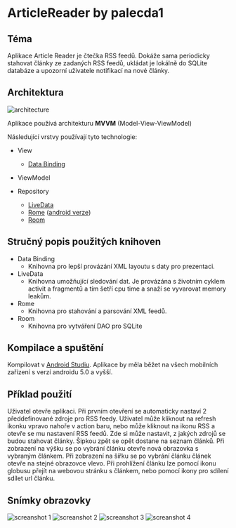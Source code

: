 # ArticleReader by palecda1

## Téma

Aplikace Article Reader je čtečka RSS feedů. Dokáže sama periodicky stahovat články ze zadaných RSS feedů, ukládat je lokálně do SQLite databáze a upozorní uživatele notifikací na nové články.

## Architektura

![architecture](https://raw.githubusercontent.com/Palda97/ArticleReaderpalecda1/master/pics/articleReader.png)

Aplikace používá architekturu **MVVM** (Model-View-ViewModel)

Následující vrstvy používají tyto technologie:

- View
  - [Data Binding](https://developer.android.com/topic/libraries/data-binding)
- ViewModel

- Repository
  - [LiveData](https://developer.android.com/topic/libraries/architecture/livedata)
  - [Rome](http://rometools.github.io/rome/) ([android verze](https://code.google.com/archive/p/android-rome-feed-reader/))
  - [Room](https://developer.android.com/training/data-storage/room)

## Stručný popis použitých knihoven

- Data Binding
  - Knihovna pro lepší provázání XML layoutu s daty pro prezentaci.
- LiveData
  - Knihovna umožňující sledování dat. Je provázána s životním cyklem activit a fragmentů a tím šetří cpu time a snaží se vyvarovat memory leakům.
- Rome
  - Knihovna pro stahování a parsování XML feedů.
- Room
  - Knihovna pro vytváření DAO pro SQLite

## Kompilace a spuštění

Kompilovat v [Android Studiu](https://developer.android.com/studio/). Aplikace by měla běžet na všech mobilních zařízení s verzí androidu 5.0 a vyšší.

## Příklad použití

Uživatel otevře aplikaci. Při prvním otevření se automaticky nastaví 2 předdefinované zdroje pro RSS feedy. Uživatel může kliknout na refresh ikonku vpravo nahoře v action baru, nebo může kliknout na ikonu RSS a otevře se mu nastavení RSS feedů. Zde si může nastavit, z jakých zdrojů se budou stahovat články. Šipkou zpět se opět dostane na seznam článků. Při zobrazení na výšku se po vybrání článku otevře nová obrazovka s vybraným článkem. Při zobrazení na šířku se po vybrání článku článek otevře na stejné obrazovce vlevo. Při prohlížení článku lze pomocí ikonu globusu přejít na webovou stránku s článkem, nebo pomocí ikony pro sdílení sdílet url článku.

## Snímky obrazovky

![screanshot 1](https://raw.githubusercontent.com/Palda97/ArticleReaderpalecda1/master/pics/scre/scr1.jpeg)
![screanshot 2](https://raw.githubusercontent.com/Palda97/ArticleReaderpalecda1/master/pics/scre/scr2.jpeg)
![screanshot 3](https://raw.githubusercontent.com/Palda97/ArticleReaderpalecda1/master/pics/scre/scr3.jpeg)
![screanshot 4](https://raw.githubusercontent.com/Palda97/ArticleReaderpalecda1/master/pics/scre/scr4.jpeg)
